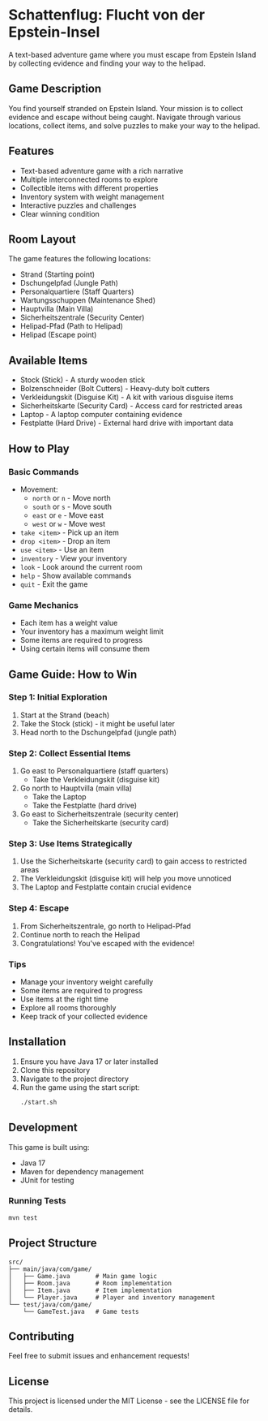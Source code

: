 # Schattenflug: Flucht von der Epstein-Insel

A text-based adventure game where you must escape from Epstein Island by collecting evidence and finding your way to the helipad.

## Game Description

You find yourself stranded on Epstein Island. Your mission is to collect evidence and escape without being caught. Navigate through various locations, collect items, and solve puzzles to make your way to the helipad.

## Features

- Text-based adventure game with a rich narrative
- Multiple interconnected rooms to explore
- Collectible items with different properties
- Inventory system with weight management
- Interactive puzzles and challenges
- Clear winning condition

## Room Layout

The game features the following locations:
- Strand (Starting point)
- Dschungelpfad (Jungle Path)
- Personalquartiere (Staff Quarters)
- Wartungsschuppen (Maintenance Shed)
- Hauptvilla (Main Villa)
- Sicherheitszentrale (Security Center)
- Helipad-Pfad (Path to Helipad)
- Helipad (Escape point)

## Available Items

- Stock (Stick) - A sturdy wooden stick
- Bolzenschneider (Bolt Cutters) - Heavy-duty bolt cutters
- Verkleidungskit (Disguise Kit) - A kit with various disguise items
- Sicherheitskarte (Security Card) - Access card for restricted areas
- Laptop - A laptop computer containing evidence
- Festplatte (Hard Drive) - External hard drive with important data

## How to Play

### Basic Commands
- Movement:
  - `north` or `n` - Move north
  - `south` or `s` - Move south
  - `east` or `e` - Move east
  - `west` or `w` - Move west
- `take <item>` - Pick up an item
- `drop <item>` - Drop an item
- `use <item>` - Use an item
- `inventory` - View your inventory
- `look` - Look around the current room
- `help` - Show available commands
- `quit` - Exit the game

### Game Mechanics
- Each item has a weight value
- Your inventory has a maximum weight limit
- Some items are required to progress
- Using certain items will consume them

## Game Guide: How to Win

### Step 1: Initial Exploration
1. Start at the Strand (beach)
2. Take the Stock (stick) - it might be useful later
3. Head north to the Dschungelpfad (jungle path)

### Step 2: Collect Essential Items
1. Go east to Personalquartiere (staff quarters)
   - Take the Verkleidungskit (disguise kit)
2. Go north to Hauptvilla (main villa)
   - Take the Laptop
   - Take the Festplatte (hard drive)
3. Go east to Sicherheitszentrale (security center)
   - Take the Sicherheitskarte (security card)

### Step 3: Use Items Strategically
1. Use the Sicherheitskarte (security card) to gain access to restricted areas
2. The Verkleidungskit (disguise kit) will help you move unnoticed
3. The Laptop and Festplatte contain crucial evidence

### Step 4: Escape
1. From Sicherheitszentrale, go north to Helipad-Pfad
2. Continue north to reach the Helipad
3. Congratulations! You've escaped with the evidence!

### Tips
- Manage your inventory weight carefully
- Some items are required to progress
- Use items at the right time
- Explore all rooms thoroughly
- Keep track of your collected evidence

## Installation

1. Ensure you have Java 17 or later installed
2. Clone this repository
3. Navigate to the project directory
4. Run the game using the start script:
   ```bash
   ./start.sh
   ```

## Development

This game is built using:
- Java 17
- Maven for dependency management
- JUnit for testing

### Running Tests
```bash
mvn test
```

## Project Structure

```
src/
├── main/java/com/game/
│   ├── Game.java       # Main game logic
│   ├── Room.java       # Room implementation
│   ├── Item.java       # Item implementation
│   └── Player.java     # Player and inventory management
└── test/java/com/game/
    └── GameTest.java   # Game tests
```

## Contributing

Feel free to submit issues and enhancement requests!

## License

This project is licensed under the MIT License - see the LICENSE file for details. 